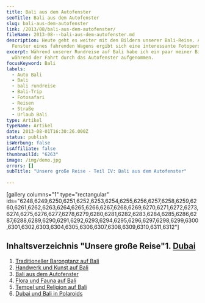 ```yaml
---
title: Bali aus dem Autofenster
seoTitle: Bali aus dem Autofenster
slug: bali-aus-dem-autofenster
link: /2013/08/bali-aus-dem-autofenster/
fileName: 2013-08---bali-aus-dem-autofenster.md
description: Heute geht es weiter mit den Bildern unserer Bali-Reise. Aus dem
  Fenster eines fahrenden Wagens ergibt sich eine interessante Fotoperspektive.
excerpt: Während unserer Rundreise auf Bali habe ich ein paar meiner Bilder
  während der Fahrt durch das Autofenster aufgenommen.
focusKeyword: Bali
labels:
  - Auto Bali
  - Bali
  - bali rundreise
  - Bali-Trip
  - Fotosafari
  - Reisen
  - Straße
  - Urlaub Bali
type: Artikel
typeName: Artikel
date: 2013-08-01T16:30:26.000Z
status: publish
isWerbung: false
isAffiliate: false
thumbnailId: "6263"
image: /img/demo.jpg
errors: []
subTitle: "Unsere große Reise - Teil IV: Bali aus dem Autofenster"
  
---
```


[gallery columns="1" type="rectangular"
ids="6248,6249,6250,6251,6252,6253,6254,6255,6256,6257,6258,6259,6260,6261,6262,6263,6264,6265,6266,6267,6268,6269,6270,6271,6272,6273,6274,6275,6276,6277,6278,6279,6280,6281,6282,6283,6284,6285,6286,6287,6288,6289,6290,6291,6292,6293,6294,6295,6296,6297,6298,6299,6300,6301,6302,6303,6304,6305,6306,6307,6308,6309,6310,6311,6312"]

## Inhaltsverzeichnis "Unsere große Reise"1. [Dubai](/2013/08/dubai-und-bali-in-polaroids)

1.  [Traditioneller Barongtanz auf Bali](/2013/07/traditioneller-barong-tanz-auf-bali/)
1.  [Handwerk und Kunst auf Bali](/2013/08/handwerk-und-kunst-auf-bali/)
1.  [Bali aus dem Autofenster](/2013/08/bali-aus-dem-autofenster/)
1.  [Flora und Fauna auf Bali](/2013/08/flora-fauna-ackerbau-und-viehzucht-auf-bali/)
1.  [Tempel und Religion auf Bali](http://2013/08/tempel-und-religion-auf-bali/)
1.  [Dubai und Bali in Polaroids](/2013/08/dubai-und-bali-in-polaroids/)

  